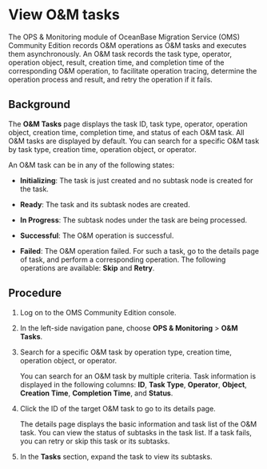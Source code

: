 # View O&M tasks

The OPS & Monitoring module of OceanBase Migration Service (OMS) Community Edition records O&M operations as O&M tasks and executes them asynchronously. An O&M task records the task type, operator, operation object, result, creation time, and completion time of the corresponding O&M operation, to facilitate operation tracing, determine the operation process and result, and retry the operation if it fails.

## Background

The **O&M Tasks** page displays the task ID, task type, operator, operation object, creation time, completion time, and status of each O&M task. All O&M tasks are displayed by default. You can search for a specific O&M task by task type, creation time, operation object, or operator.

An O&M task can be in any of the following states:

* **Initializing**: The task is just created and no subtask node is created for the task.

* **Ready**: The task and its subtask nodes are created.

* **In Progress**: The subtask nodes under the task are being processed.

* **Successful**: The O&M operation is successful.

* **Failed**: The O&M operation failed. For such a task, go to the details page of task, and perform a corresponding operation. The following operations are available: **Skip** and **Retry**.

## Procedure

1. Log on to the OMS Community Edition console.

2. In the left-side navigation pane, choose **OPS & Monitoring** > **O&M Tasks**.

3. Search for a specific O&M task by operation type, creation time, operation object, or operator.

   You can search for an O&M task by multiple criteria. Task information is displayed in the following columns: **ID**, **Task Type**, **Operator**, **Object**, **Creation Time**, **Completion Time**, and **Status**.

4. Click the ID of the target O&M task to go to its details page.

   The details page displays the basic information and task list of the O&M task. You can view the status of subtasks in the task list. If a task fails, you can retry or skip this task or its subtasks.

5. In the **Tasks** section, expand the task to view its subtasks.

